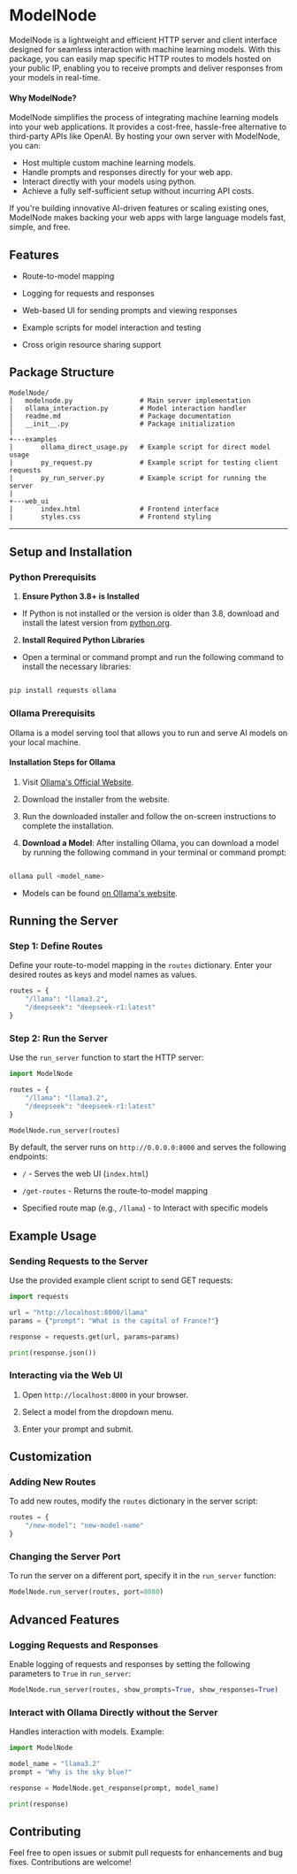 # ModelNode

  

ModelNode is a lightweight and efficient HTTP server and client interface designed for seamless interaction with machine learning models. With this package, you can easily map specific HTTP routes to models hosted on your public IP, enabling you to receive prompts and deliver responses from your models in real-time.

#### Why ModelNode?
ModelNode simplifies the process of integrating machine learning models into your web applications. It provides a cost-free, hassle-free alternative to third-party APIs like OpenAI. By hosting your own server with ModelNode, you can:

- Host multiple custom machine learning models.
- Handle prompts and responses directly for your web app.
- Interact directly with your models using python.
- Achieve a fully self-sufficient setup without incurring API costs.

If you're building innovative AI-driven features or scaling existing ones, ModelNode makes backing your web apps with large language models fast, simple, and free.
  

## Features

  

- Route-to-model mapping

- Logging for requests and responses

- Web-based UI for sending prompts and viewing responses

- Example scripts for model interaction and testing

 - Cross origin resource sharing support

  


## Package Structure

```
ModelNode/
|   modelnode.py                 # Main server implementation
|   ollama_interaction.py        # Model interaction handler
|   readme.md                    # Package documentation
│   __init__.py                  # Package initialization
|
+---examples
|       ollama_direct_usage.py   # Example script for direct model usage
|       py_request.py            # Example script for testing client requests
|       py_run_server.py         # Example script for running the server
|
+---web_ui
|       index.html               # Frontend interface
|       styles.css               # Frontend styling
```

---

  

## Setup and Installation

  
  
  
  
  
  


  

### Python Prerequisits

  

1.  **Ensure Python 3.8+ is Installed**



- If Python is not installed or the version is older than 3.8, download and install the latest version from [python.org](https://www.python.org/).

  

2.  **Install Required Python Libraries**

- Open a terminal or command prompt and run the following command to install the necessary libraries:

  

```bash

pip install requests ollama

```

  

### Ollama Prerequisits

  

Ollama is a model serving tool that allows you to run and serve AI models on your local machine.

  



  

#### Installation Steps for Ollama

  

1. Visit [Ollama's Official Website](https://ollama.com/).

2. Download the installer from the website.

3. Run the downloaded installer and follow the on-screen instructions to complete the installation.

4.  **Download a Model**: After installing Ollama, you can download a model by running the following command in your terminal or command prompt:

```bash

ollama pull <model_name>

```

- Models can be found [on Ollama's website](https://ollama.com/search).

  

## Running the Server

  

### Step 1: Define Routes

Define your route-to-model mapping in the `routes` dictionary. Enter your desired routes as keys and model names as values.

  

```python
routes = {
	"/llama": "llama3.2",
	"/deepseek": "deepseek-r1:latest"
}
```

  

### Step 2: Run the Server

  

Use the `run_server` function to start the HTTP server:

  

```python
import ModelNode

routes = {
	"/llama": "llama3.2",
	"/deepseek": "deepseek-r1:latest"
}

ModelNode.run_server(routes)
```

  

By default, the server runs on `http://0.0.0.0:8000` and serves the following endpoints:

  

-  `/` - Serves the web UI (`index.html`)

-  `/get-routes` - Returns the route-to-model mapping

- Specified route map (e.g., `/llama`) - to Interact with specific models

  


  

## Example Usage

  

### Sending Requests to the Server

  

Use the provided example client script to send GET requests:

  

```python
import requests

url = "http://localhost:8000/llama"
params = {"prompt": "What is the capital of France?"}

response = requests.get(url, params=params)

print(response.json())
```

  

### Interacting via the Web UI

  

1. Open `http://localhost:8000` in your browser.

2. Select a model from the dropdown menu.

3. Enter your prompt and submit.

  



  

## Customization

  

### Adding New Routes

  

To add new routes, modify the `routes` dictionary in the server script:

  

```python
routes = {
	"/new-model": "new-model-name"
}
```

  

### Changing the Server Port

  

To run the server on a different port, specify it in the `run_server` function:

  

```python
ModelNode.run_server(routes, port=8080)
```

  



  

## Advanced Features

  

### Logging Requests and Responses

  

Enable logging of requests and responses by setting the following parameters to `True` in `run_server`:

  

```python
ModelNode.run_server(routes, show_prompts=True, show_responses=True)
```


  

### Interact with Ollama Directly without the Server

  

Handles interaction with models. Example:

  

```python
import ModelNode

model_name = "llama3.2"
prompt = "Why is the sky blue?"

response = ModelNode.get_response(prompt, model_name)

print(response)
```

 
  

## Contributing

Feel free to open issues or submit pull requests for enhancements and bug fixes. Contributions are welcome!

